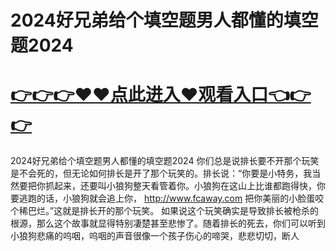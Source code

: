 # 2024好兄弟给个填空题男人都懂的填空题2024

# <a href="https://github.com/bitezs/bite/issues/1">👉👉👉♥♥点此进入♥观看入口👈👉👉</a>

2024好兄弟给个填空题男人都懂的填空题2024
你们总是说排长要不开那个玩笑是不会死的，但无论如何排长是开了那个玩笑的。排长说：“你要是小特务，我当然要把你抓起来，还要叫小狼狗整天看管着你。小狼狗在这山上比谁都跑得快，你要逃跑的话，小狼狗就会追上你，
http://www.fcaway.com
把你美丽的小脸蛋咬个稀巴烂。”这就是排长开的那个玩笑。
如果说这个玩笑确实是导致排长被枪杀的根源，那么这个故事就显得特别凄楚甚至悲惨了。随着排长的死去，你们可以听到小狼狗悲痛的呜咽，呜咽的声音很像一个孩子伤心的啼哭，悲悲切切，断人
